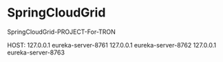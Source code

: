 # SpringCloudGrid
SpringCloudGrid-PROJECT-For-TRON

HOST:
127.0.0.1 eureka-server-8761
127.0.0.1 eureka-server-8762
127.0.0.1 eureka-server-8763
